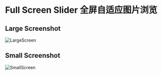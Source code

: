 # Full Screen Slider 全屏自适应图片浏览

## Large Screenshot

![LargeScreen](https://ws4.sinaimg.cn/large/006tKfTcgy1g1g2mlwbu8g313n0keqvc.gif)

## Small Screenshot

![SmallScreen](https://ws2.sinaimg.cn/large/006tKfTcgy1g1g2mmgyg2g30950jfb2c.gif)
